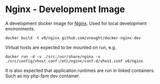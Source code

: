 # Nginx - Development Image

A development docker image for [Nginx](https://www.nginx.com/). Used for local
development environments.

`docker build -t v0/nginx github.com/vnought/docker-nginx-dev`

Virtual hosts are expected to be mounted on run, e.g.

`docker run -d -v ./src:/usr/share/nginx -v
./src/config/vhost.conf:/etc/nginx/conf.d/vhost.conf v0/nginx`

It is also expected that application runtimes are run in linked containers. Such as my
php-fpm dev container.

